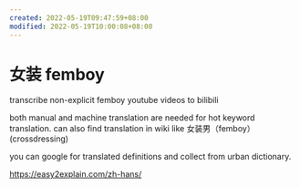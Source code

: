 ```yaml
---
created: 2022-05-19T09:47:59+08:00
modified: 2022-05-19T10:00:08+08:00
---
```


# 女装 femboy

transcribe non-explicit femboy youtube videos to bilibili

both manual and machine translation are needed for hot keyword translation. can also find translation in wiki like 女装男（femboy）(crossdressing)

you can google for translated definitions and collect from urban dictionary.

https://easy2explain.com/zh-hans/
